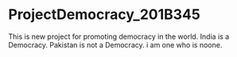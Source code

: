 # ProjectDemocracy_201B345
This is new project for promoting democracy in the world.
India is a Democracy.
Pakistan is not a Democracy.
i am one who is noone.